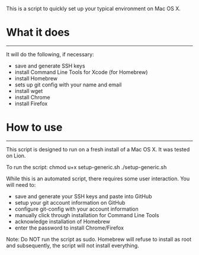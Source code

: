 This is a script to quickly set up your typical environment on Mac OS X.

# What it does
--------------
It will do the following, if necessary:
* save and generate SSH keys
* install Command Line Tools for Xcode (for Homebrew)
* install Homebrew
* sets up git config with your name and email
* install wget
* install Chrome
* install Firefox


# How to use
------------

This script is designed to run on a fresh install of a Mac OS X. It was tested on Lion.

To run the script:
    chmod u+x setup-generic.sh
    ./setup-generic.sh


While this is an automated script, there requires some user interaction. 
You will need to:
* save and generate your SSH keys and paste into GitHub
* setup your git account information on GitHub
* configure git-config with your account information
* manually click through installation for Command Line Tools
* acknowledge installation of Homebrew
* enter the password to install Chrome/Firefox

Note: Do NOT run the script as sudo. Homebrew will refuse to install as root and subsequently, the script will not install everything. 
